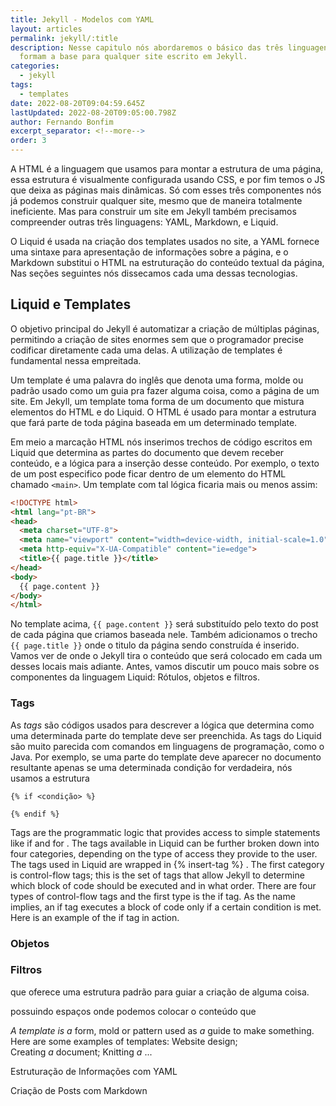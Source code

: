 ```yaml
---
title: Jekyll - Modelos com YAML
layout: articles
permalink: jekyll/:title
description: Nesse capitulo nós abordaremos o básico das três linguagens que
  formam a base para qualquer site escrito em Jekyll.
categories:
  - jekyll
tags:
  - templates
date: 2022-08-20T09:04:59.645Z
lastUpdated: 2022-08-20T09:05:00.798Z
author: Fernando Bonfim
excerpt_separator: <!--more-->
order: 3
---
```

A HTML é a linguagem que usamos para montar a estrutura de uma página, essa estrutura é visualmente configurada usando CSS, e por fim temos o JS que deixa as páginas mais dinâmicas. Só com esses três componentes nós já podemos construir qualquer site, mesmo que de maneira totalmente ineficiente. Mas para construir um site em Jekyll também precisamos compreender outras três linguagens: YAML, Markdown, e Liquid. 

O Liquid é usada na criação dos templates usados no site, a YAML fornece uma sintaxe para apresentação de informações sobre a página, e o Markdown substitui o HTML na estruturação do conteúdo textual da página, Nas seções seguintes nós dissecamos cada uma dessas tecnologias.

## Liquid e Templates

O objetivo principal do Jekyll é automatizar a criação de múltiplas páginas, permitindo a criação de sites enormes sem que o programador precise codificar diretamente cada uma delas. A utilização de templates é fundamental nessa empreitada. 

Um template é uma palavra do inglês que denota uma forma, molde ou padrão usado como um guia pra fazer alguma coisa, como a página de um site.  Em Jekyll, um template toma forma de um documento que mistura elementos do HTML e do Liquid. O HTML é usado para montar a estrutura que fará parte de toda página baseada em um determinado template. 

Em meio a marcação HTML nós inserimos trechos de código escritos em Liquid que determina as partes do documento que devem receber conteúdo, e a lógica para a inserção desse conteúdo. Por exemplo, o texto de um post especifico pode ficar dentro de um elemento do HTML chamado `<main>`. Um template com tal lógica ficaria mais ou menos assim:

```html
<!DOCTYPE html>
<html lang="pt-BR">
<head>
  <meta charset="UTF-8">
  <meta name="viewport" content="width=device-width, initial-scale=1.0">
  <meta http-equiv="X-UA-Compatible" content="ie=edge">
  <title>{{ page.title }}</title>
</head>
<body>
  {{ page.content }}
</body>
</html>
```

No template acima, `{{ page.content }}` será substituído pelo texto do post de cada página que criamos baseada nele. Também adicionamos o trecho `{{ page.title }}` onde o titulo da página sendo construída é inserido. Vamos ver de onde o Jekyll tira o conteúdo que será colocado em cada um desses locais mais adiante. Antes, vamos discutir um pouco  mais sobre os componentes da linguagem Liquid: Rótulos, objetos e filtros.

### Tags

As <dfn>tags</dfn> são códigos usados para descrever a lógica que determina como uma determinada parte do template deve ser preenchida. As tags do Liquid são muito parecida com comandos em linguagens de programação, como o Java.  Por exemplo, se uma parte do template deve aparecer no documento resultante apenas se uma determinada condição for verdadeira, nós usamos a estrutura

```
{% if <condição> %}
  
{% endif %}
```

Tags are the programmatic logic that provides access to simple statements like if and for . The tags available
in Liquid can be further broken down into four categories, depending on the type of access they provide to
the user. The tags used in Liquid are wrapped in {% insert-tag %} . The first category is control-flow tags;
this is the set of tags that allow Jekyll to determine which block of code should be executed and in what
order. There are four types of control-flow tags and the first type is the if tag. As the name implies, an if tag
executes a block of code only if a certain condition is met. Here is an example of the if tag in action.



### Objetos 



### Filtros



que oferece uma estrutura padrão para guiar a criação de alguma coisa.

 possuindo espaços onde podemos colocar o conteúdo que

<!--StartFragment-->

*A template is a* form, mold or pattern used as *a* guide to make something. Here are some examples of templates: Website design; Creating *a* document; Knitting *a* ...

<!--EndFragment-->

Estruturação de Informações com YAML

Criação de Posts com Markdown